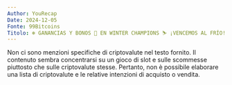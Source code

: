 ```yaml
---
Author: YouRecap
Date: 2024-12-05
Fonte: 99Bitcoins
Titolo: ❄️ GANANCIAS Y BONOS 🎁 EN WINTER CHAMPIONS ⛷️ ¡VENCEMOS AL FRÍO!
---
```


Non ci sono menzioni specifiche di criptovalute nel testo fornito. Il contenuto sembra concentrarsi su un gioco di slot e sulle scommesse piuttosto che sulle criptovalute stesse. Pertanto, non è possibile elaborare una lista di criptovalute e le relative intenzioni di acquisto o vendita.
